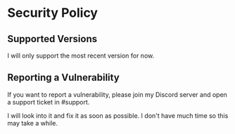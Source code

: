 # Security Policy

## Supported Versions

I will only support the most recent version for now.

## Reporting a Vulnerability

If you want to report a vulnerability, please join my
Discord server and open a support ticket in #support.

I will look into it and fix it as soon as possible.
I don't have much time so this may take a while.
